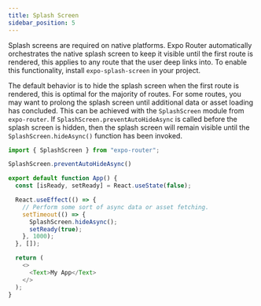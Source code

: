 ```yaml
---
title: Splash Screen
sidebar_position: 5
---
```


Splash screens are required on native platforms. Expo Router automatically orchestrates the native splash screen to keep it visible until the first route is rendered, this applies to any route that the user deep links into. To enable this functionality, install `expo-splash-screen` in your project.

The default behavior is to hide the splash screen when the first route is rendered, this is optimal for the majority of routes. For some routes, you may want to prolong the splash screen until additional data or asset loading has concluded. This can be achieved with the `SplashScreen` module from `expo-router`. If `SplashScreen.preventAutoHideAsync` is called before the splash screen is hidden, then the splash screen will remain visible until the `SplashScreen.hideAsync()` function has been invoked.

```js title=app/index.tsx
import { SplashScreen } from "expo-router";

SplashScreen.preventAutoHideAsync()

export default function App() {
  const [isReady, setReady] = React.useState(false);

  React.useEffect(() => {
    // Perform some sort of async data or asset fetching.
    setTimeout(() => {
      SplashScreen.hideAsync();
      setReady(true);
    }, 1000);
  }, []);

  return (
    <>
      <Text>My App</Text>
    </>
  );
}
```
